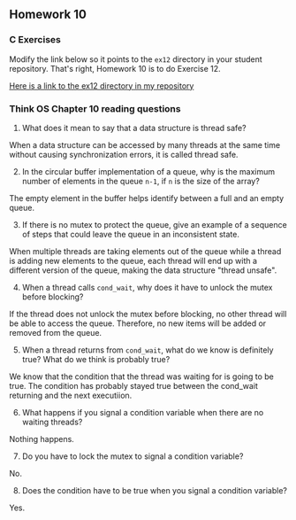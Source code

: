 ## Homework 10

### C Exercises

Modify the link below so it points to the `ex12` directory in your
student repository.  That's right, Homework 10 is to do Exercise 12.

[Here is a link to the ex12 directory in my repository](https://github.com/shrutiyer/ExercisesInC/tree/master/exercises/ex12)

### Think OS Chapter 10 reading questions

1) What does it mean to say that a data structure is thread safe?

When a data structure can be accessed by many threads at the same time without causing synchronization errors, it is called thread safe.

2) In the circular buffer implementation of a queue, why is the maximum number of elements in the queue `n-1`,
if `n` is the size of the array?

The empty element in the buffer helps identify between a full and an empty queue.

3) If there is no mutex to protect the queue, give an example of a sequence of steps that could leave
the queue in an inconsistent state.

When multiple threads are taking elements out of the queue while a thread is adding new elements to the queue, each thread will end up with a different version of the queue, making the data structure "thread unsafe".

4) When a thread calls `cond_wait`, why does it have to unlock the mutex before blocking?

If the thread does not unlock the mutex before blocking, no other thread will be able to access the queue. Therefore, no new items will be added or removed from the queue.

5) When a thread returns from `cond_wait`, what do we know is definitely true?  What do we think is probably true?

We know that the condition that the thread was waiting for is going to be true. The condition has probably stayed true between the cond_wait returning and the next executiion.

6) What happens if you signal a condition variable when there are no waiting threads?

Nothing happens.

7) Do you have to lock the mutex to signal a condition variable?

No.

8) Does the condition have to be true when you signal a condition variable?

Yes.
